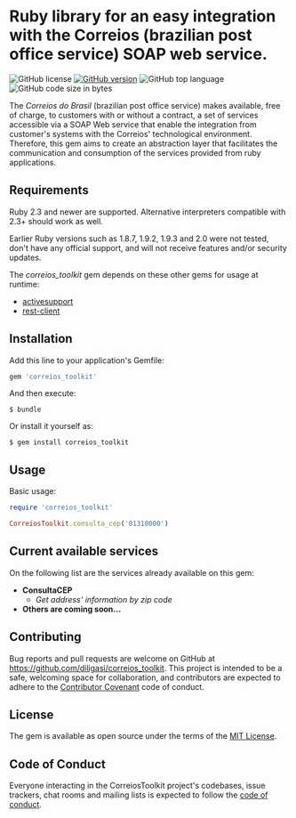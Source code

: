 # Ruby library for an easy integration with the Correios (brazilian post office service) SOAP web service.

![GitHub license](https://img.shields.io/github/license/diligasi/correios_toolkit)
[![GitHub version](https://badge.fury.io/gh/diligasi%2Fcorreios_toolkit.svg)](https://badge.fury.io/gh/diligasi%2Fcorreios_toolkit)
![GitHub top language](https://img.shields.io/github/languages/top/diligasi/correios_toolkit)
![GitHub code size in bytes](https://img.shields.io/github/languages/code-size/diligasi/correios_toolkit)

The _Correios do Brasil_ (brazilian post office service) makes available, free of charge, to customers
with or without a contract, a set of services accessible via a SOAP Web service that enable the
integration from customer's systems with the Correios' technological environment. Therefore, this gem
aims to create an abstraction layer that facilitates the communication and consumption of the services
provided from ruby applications.

## Requirements
Ruby 2.3 and newer are supported. Alternative interpreters compatible with 2.3+ should work as well.

Earlier Ruby versions such as 1.8.7, 1.9.2, 1.9.3 and 2.0 were not tested, don't have any official support,
and will not receive features and/or security updates.

The _correios_toolkit_ gem depends on these other gems for usage at runtime:

* [activesupport](https://rubygems.org/gems/activesupport)
* [rest-client](https://rubygems.org/gems/rest-client)

## Installation
Add this line to your application's Gemfile:

```ruby
gem 'correios_toolkit'
```

And then execute:

    $ bundle

Or install it yourself as:

    $ gem install correios_toolkit

## Usage
Basic usage:

```ruby
require 'correios_toolkit'

CorreiosToolkit.consulta_cep('01310000')
```

## Current available services
On the following list are the services already available on this gem:

* **ConsultaCEP**
  * _Get address' information by zip code_
* **Others are coming soon...**

## Contributing
Bug reports and pull requests are welcome on GitHub at https://github.com/diligasi/correios_toolkit. This
project is intended to be a safe, welcoming space for collaboration, and contributors are expected to
adhere to the [Contributor Covenant](http://contributor-covenant.org) code of conduct.

## License
The gem is available as open source under the terms of the [MIT License](https://opensource.org/licenses/MIT).

## Code of Conduct
Everyone interacting in the CorreiosToolkit project's codebases, issue trackers, chat rooms and mailing
lists is expected to follow the [code of conduct](https://github.com/diligasi/correios_toolkit/blob/master/CODE_OF_CONDUCT.md).
